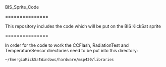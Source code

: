 BIS_Sprite_Code

===============

This repository includes the code which will be put on the BIS KickSat sprite

===============

In order for the code to work the CCFlash, RadiationTest and TemperatureSensor directories need to be put into this directory:

    ~/EnergiaKickSatWindows/hardware/msp430/libraries
